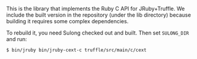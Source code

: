 This is the library that implements the Ruby C API for JRuby+Truffle. We
include the built version in the repository (under the lib directory) because
building it requires some complex dependencies.

To rebuild it, you need Sulong checked out and built. Then set `SULONG_DIR`
and run:

```
$ bin/jruby bin/jruby-cext-c truffle/src/main/c/cext
```
